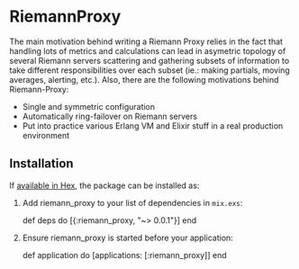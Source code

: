 # RiemannProxy

The main motivation behind writing a Riemann Proxy relies in the fact that handling lots of metrics and calculations can lead in asymetric topology of several Riemann servers scattering and gathering subsets of information to take different responsibilities over each subset (ie.: making partials, moving averages, alerting, etc.). Also, there are the following motivations behind Riemann-Proxy:

* Single and symmetric configuration
* Automatically ring-failover on Riemann servers
* Put into practice various Erlang VM and Elixir stuff in a real production environment

## Installation

If [available in Hex](https://hex.pm/docs/publish), the package can be installed as:

  1. Add riemann_proxy to your list of dependencies in `mix.exs`:

        def deps do
          [{:riemann_proxy, "~> 0.0.1"}]
        end

  2. Ensure riemann_proxy is started before your application:

        def application do
          [applications: [:riemann_proxy]]
        end

